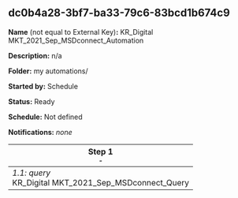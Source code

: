 ## dc0b4a28-3bf7-ba33-79c6-83bcd1b674c9

**Name** (not equal to External Key)**:** KR_Digital MKT_2021_Sep_MSDconnect_Automation

**Description:** n/a

**Folder:** my automations/

**Started by:** Schedule

**Status:** Ready

**Schedule:** Not defined

**Notifications:** _none_


| Step 1<br>_<small>-</small>_ |
| --- |
| _1.1: query_<br>KR_Digital MKT_2021_Sep_MSDconnect_Query |
